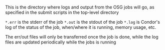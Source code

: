 This is the directory where logs and output from the OSG jobs will go, as specified in the submit scripts in the top-level directory

`*.err` is the stderr of the job
`*.out` is the stdout of the job
`*.log` is Condor's log of the status of the job, when/where it is running, memory usage, etc.

The err/out files will only be transferred once the job is done, while the log files are updated periodically while the jobs is running
